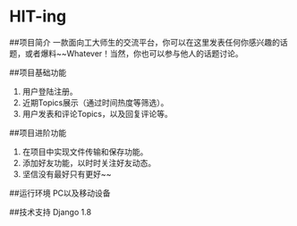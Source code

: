 # HIT-ing
##项目简介
	一款面向工大师生的交流平台，你可以在这里发表任何你感兴趣的话题，或者爆料~~Whatever！当然，你也可以参与他人的话题讨论。

##项目基础功能
1.	用户登陆注册。
2.	近期Topics展示（通过时间热度等筛选）。
3.	用户发表和评论Topics，以及回复评论等。

##项目进阶功能
1.	在项目中实现文件传输和保存功能。
2.	添加好友功能，以时时关注好友动态。
3.	坚信没有最好只有更好~~

##运行环境
	PC以及移动设备
	
##技术支持
  	Django 1.8

